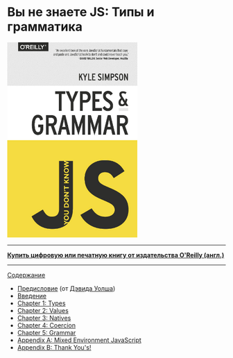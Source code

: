 # Вы не знаете JS: Типы и грамматика

<img src="cover.jpg" width="300">

-----

**[Купить цифровую или печатную книгу от издательства O'Reilly (англ.)](http://shop.oreilly.com/product/0636920033745.do)**

-----

[Содержание](toc.md)

* [Предисловие](foreword.md) (от [Дэвида Уолша](http://davidwalsh.name))
* [Введение](../preface.md)
* [Chapter 1: Types](ch1.md)
* [Chapter 2: Values](ch2.md)
* [Chapter 3: Natives](ch3.md)
* [Chapter 4: Coercion](ch4.md)
* [Chapter 5: Grammar](ch5.md)
* [Appendix A: Mixed Environment JavaScript](apA.md)
* [Appendix B: Thank You's!](apB.md)

